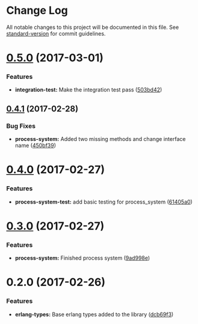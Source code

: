 # Change Log

All notable changes to this project will be documented in this file. See [standard-version](https://github.com/conventional-changelog/standard-version) for commit guidelines.

<a name="0.5.0"></a>
# [0.5.0](https://github.com/aitoroses/erlang-js/compare/v0.4.1...v0.5.0) (2017-03-01)


### Features

* **integration-test:** Make the integration test pass ([503bd42](https://github.com/aitoroses/erlang-js/commit/503bd42))



<a name="0.4.1"></a>
## [0.4.1](https://github.com/aitoroses/erlang-js/compare/v0.4.0...v0.4.1) (2017-02-28)


### Bug Fixes

* **process-system:** Added two missing methods and change interface name ([450bf39](https://github.com/aitoroses/erlang-js/commit/450bf39))



<a name="0.4.0"></a>
# [0.4.0](https://github.com/aitoroses/erlang-js/compare/v0.3.0...v0.4.0) (2017-02-27)


### Features

* **process-system-test:** add basic testing for process_system ([61405a0](https://github.com/aitoroses/erlang-js/commit/61405a0))



<a name="0.3.0"></a>
# [0.3.0](https://github.com/aitoroses/erlang-js/compare/v0.2.0...v0.3.0) (2017-02-27)


### Features

* **process-system:** Finished process system ([9ad998e](https://github.com/aitoroses/erlang-js/commit/9ad998e))



<a name="0.2.0"></a>
# 0.2.0 (2017-02-26)


### Features

* **erlang-types:** Base erlang types added to the library ([dcb69f3](https://github.com/aitoroses/erlang-js/commit/dcb69f3))
